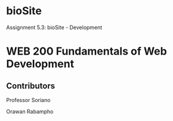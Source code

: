 # bioSite
Assignment 5.3: bioSite - Development
<h1>WEB 200 Fundamentals of Web Development</h1>
<h2>Contributors</h2>
<p>Professor Soriano</p>
<p>Orawan Rabampho</p>